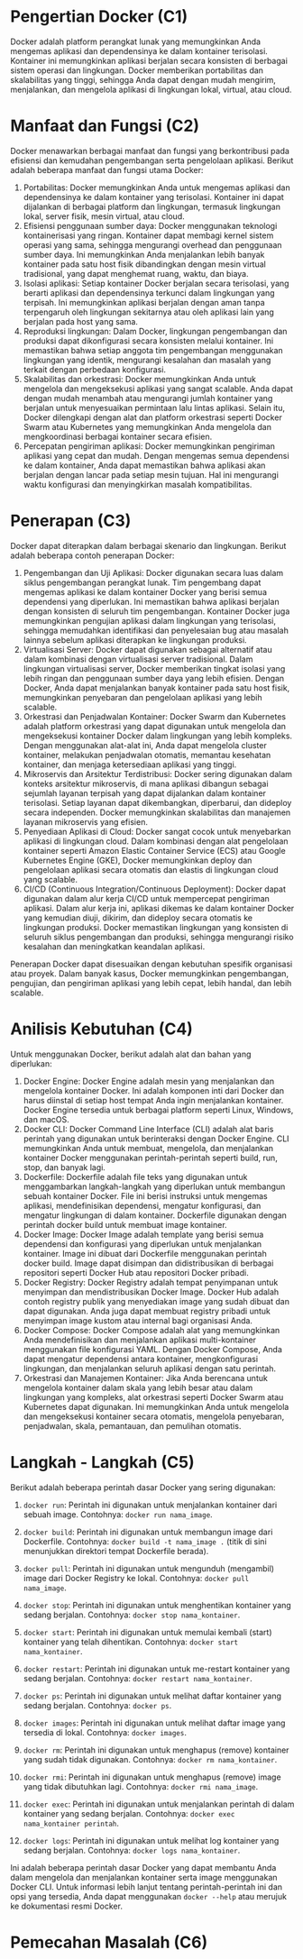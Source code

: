 # Pengertian Docker (C1)

Docker adalah platform perangkat lunak yang memungkinkan Anda mengemas aplikasi dan dependensinya ke dalam kontainer terisolasi. Kontainer ini memungkinkan aplikasi berjalan secara konsisten di berbagai sistem operasi dan lingkungan. Docker memberikan portabilitas dan skalabilitas yang tinggi, sehingga Anda dapat dengan mudah mengirim, menjalankan, dan mengelola aplikasi di lingkungan lokal, virtual, atau cloud.

# Manfaat dan Fungsi (C2)
Docker menawarkan berbagai manfaat dan fungsi yang berkontribusi pada efisiensi dan kemudahan pengembangan serta pengelolaan aplikasi. Berikut adalah beberapa manfaat dan fungsi utama Docker:
1. Portabilitas: Docker memungkinkan Anda untuk mengemas aplikasi dan dependensinya ke dalam kontainer yang terisolasi. Kontainer ini dapat dijalankan di berbagai platform dan lingkungan, termasuk lingkungan lokal, server fisik, mesin virtual, atau cloud. 
2. Efisiensi penggunaan sumber daya: Docker menggunakan teknologi kontainerisasi yang ringan. Kontainer dapat membagi kernel sistem operasi yang sama, sehingga mengurangi overhead dan penggunaan sumber daya. Ini memungkinkan Anda menjalankan lebih banyak kontainer pada satu host fisik dibandingkan dengan mesin virtual tradisional, yang dapat menghemat ruang, waktu, dan biaya.
3. Isolasi aplikasi: Setiap kontainer Docker berjalan secara terisolasi, yang berarti aplikasi dan dependensinya terkunci dalam lingkungan yang terpisah. Ini memungkinkan aplikasi berjalan dengan aman tanpa terpengaruh oleh lingkungan sekitarnya atau oleh aplikasi lain yang berjalan pada host yang sama.
4. Reproduksi lingkungan: Dalam Docker, lingkungan pengembangan dan produksi dapat dikonfigurasi secara konsisten melalui kontainer. Ini memastikan bahwa setiap anggota tim pengembangan menggunakan lingkungan yang identik, mengurangi kesalahan dan masalah yang terkait dengan perbedaan konfigurasi.
5. Skalabilitas dan orkestrasi: Docker memungkinkan Anda untuk mengelola dan mengeksekusi aplikasi yang sangat scalable. Anda dapat dengan mudah menambah atau mengurangi jumlah kontainer yang berjalan untuk menyesuaikan permintaan lalu lintas aplikasi. Selain itu, Docker dilengkapi dengan alat dan platform orkestrasi seperti Docker Swarm atau Kubernetes yang memungkinkan Anda mengelola dan mengkoordinasi berbagai kontainer secara efisien.
6. Percepatan pengiriman aplikasi: Docker memungkinkan pengiriman aplikasi yang cepat dan mudah. Dengan mengemas semua dependensi ke dalam kontainer, Anda dapat memastikan bahwa aplikasi akan berjalan dengan lancar pada setiap mesin tujuan. Hal ini mengurangi waktu konfigurasi dan menyingkirkan masalah kompatibilitas.

# Penerapan (C3)
Docker dapat diterapkan dalam berbagai skenario dan lingkungan. Berikut adalah beberapa contoh penerapan Docker:

1. Pengembangan dan Uji Aplikasi: Docker digunakan secara luas dalam siklus pengembangan perangkat lunak. Tim pengembang dapat mengemas aplikasi ke dalam kontainer Docker yang berisi semua dependensi yang diperlukan. Ini memastikan bahwa aplikasi berjalan dengan konsisten di seluruh tim pengembangan. Kontainer Docker juga memungkinkan pengujian aplikasi dalam lingkungan yang terisolasi, sehingga memudahkan identifikasi dan penyelesaian bug atau masalah lainnya sebelum aplikasi diterapkan ke lingkungan produksi.
2. Virtualisasi Server: Docker dapat digunakan sebagai alternatif atau dalam kombinasi dengan virtualisasi server tradisional. Dalam lingkungan virtualisasi server, Docker memberikan tingkat isolasi yang lebih ringan dan penggunaan sumber daya yang lebih efisien. Dengan Docker, Anda dapat menjalankan banyak kontainer pada satu host fisik, memungkinkan penyebaran dan pengelolaan aplikasi yang lebih scalable.
3. Orkestrasi dan Penjadwalan Kontainer: Docker Swarm dan Kubernetes adalah platform orkestrasi yang dapat digunakan untuk mengelola dan mengeksekusi kontainer Docker dalam lingkungan yang lebih kompleks. Dengan menggunakan alat-alat ini, Anda dapat mengelola cluster kontainer, melakukan penjadwalan otomatis, memantau kesehatan kontainer, dan menjaga ketersediaan aplikasi yang tinggi.
4. Mikroservis dan Arsitektur Terdistribusi: Docker sering digunakan dalam konteks arsitektur mikroservis, di mana aplikasi dibangun sebagai sejumlah layanan terpisah yang dapat dijalankan dalam kontainer terisolasi. Setiap layanan dapat dikembangkan, diperbarui, dan dideploy secara independen. Docker memungkinkan skalabilitas dan manajemen layanan mikroservis yang efisien.
5. Penyediaan Aplikasi di Cloud: Docker sangat cocok untuk menyebarkan aplikasi di lingkungan cloud. Dalam kombinasi dengan alat pengelolaan kontainer seperti Amazon Elastic Container Service (ECS) atau Google Kubernetes Engine (GKE), Docker memungkinkan deploy dan pengelolaan aplikasi secara otomatis dan elastis di lingkungan cloud yang scalable.
6. CI/CD (Continuous Integration/Continuous Deployment): Docker dapat digunakan dalam alur kerja CI/CD untuk mempercepat pengiriman aplikasi. Dalam alur kerja ini, aplikasi dikemas ke dalam kontainer Docker yang kemudian diuji, dikirim, dan dideploy secara otomatis ke lingkungan produksi. Docker memastikan lingkungan yang konsisten di seluruh siklus pengembangan dan produksi, sehingga mengurangi risiko kesalahan dan meningkatkan keandalan aplikasi.

Penerapan Docker dapat disesuaikan dengan kebutuhan spesifik organisasi atau proyek. Dalam banyak kasus, Docker memungkinkan pengembangan, pengujian, dan pengiriman aplikasi yang lebih cepat, lebih handal, dan lebih scalable.

# Anilisis Kebutuhan (C4)
Untuk menggunakan Docker, berikut adalah alat dan bahan yang diperlukan:

1. Docker Engine: Docker Engine adalah mesin yang menjalankan dan mengelola kontainer Docker. Ini adalah komponen inti dari Docker dan harus diinstal di setiap host tempat Anda ingin menjalankan kontainer. Docker Engine tersedia untuk berbagai platform seperti Linux, Windows, dan macOS.
2. Docker CLI: Docker Command Line Interface (CLI) adalah alat baris perintah yang digunakan untuk berinteraksi dengan Docker Engine. CLI memungkinkan Anda untuk membuat, mengelola, dan menjalankan kontainer Docker menggunakan perintah-perintah seperti build, run, stop, dan banyak lagi.
3. Dockerfile: Dockerfile adalah file teks yang digunakan untuk menggambarkan langkah-langkah yang diperlukan untuk membangun sebuah kontainer Docker. File ini berisi instruksi untuk mengemas aplikasi, mendefinisikan dependensi, mengatur konfigurasi, dan mengatur lingkungan di dalam kontainer. Dockerfile digunakan dengan perintah docker build untuk membuat image kontainer.
4. Docker Image: Docker Image adalah template yang berisi semua dependensi dan konfigurasi yang diperlukan untuk menjalankan kontainer. Image ini dibuat dari Dockerfile menggunakan perintah docker build. Image dapat disimpan dan didistribusikan di berbagai repositori seperti Docker Hub atau repositori Docker pribadi.
5. Docker Registry: Docker Registry adalah tempat penyimpanan untuk menyimpan dan mendistribusikan Docker Image. Docker Hub adalah contoh registry publik yang menyediakan image yang sudah dibuat dan dapat digunakan. Anda juga dapat membuat registry pribadi untuk menyimpan image kustom atau internal bagi organisasi Anda.
6. Docker Compose: Docker Compose adalah alat yang memungkinkan Anda mendefinisikan dan menjalankan aplikasi multi-kontainer menggunakan file konfigurasi YAML. Dengan Docker Compose, Anda dapat mengatur dependensi antara kontainer, mengkonfigurasi lingkungan, dan menjalankan seluruh aplikasi dengan satu perintah.
7. Orkestrasi dan Manajemen Kontainer: Jika Anda berencana untuk mengelola kontainer dalam skala yang lebih besar atau dalam lingkungan yang kompleks, alat orkestrasi seperti Docker Swarm atau Kubernetes dapat digunakan. Ini memungkinkan Anda untuk mengelola dan mengeksekusi kontainer secara otomatis, mengelola penyebaran, penjadwalan, skala, pemantauan, dan pemulihan otomatis.



# Langkah - Langkah (C5)
Berikut adalah beberapa perintah dasar Docker yang sering digunakan:

1. `docker run`: Perintah ini digunakan untuk menjalankan kontainer dari sebuah image. Contohnya: `docker run nama_image`.

2. `docker build`: Perintah ini digunakan untuk membangun image dari Dockerfile. Contohnya: `docker build -t nama_image .` (titik di sini menunjukkan direktori tempat Dockerfile berada).

3. `docker pull`: Perintah ini digunakan untuk mengunduh (mengambil) image dari Docker Registry ke lokal. Contohnya: `docker pull nama_image`.

4. `docker stop`: Perintah ini digunakan untuk menghentikan kontainer yang sedang berjalan. Contohnya: `docker stop nama_kontainer`.

5. `docker start`: Perintah ini digunakan untuk memulai kembali (start) kontainer yang telah dihentikan. Contohnya: `docker start nama_kontainer`.

6. `docker restart`: Perintah ini digunakan untuk me-restart kontainer yang sedang berjalan. Contohnya: `docker restart nama_kontainer`.

7. `docker ps`: Perintah ini digunakan untuk melihat daftar kontainer yang sedang berjalan. Contohnya: `docker ps`.

8. `docker images`: Perintah ini digunakan untuk melihat daftar image yang tersedia di lokal. Contohnya: `docker images`.

9. `docker rm`: Perintah ini digunakan untuk menghapus (remove) kontainer yang sudah tidak digunakan. Contohnya: `docker rm nama_kontainer`.

10. `docker rmi`: Perintah ini digunakan untuk menghapus (remove) image yang tidak dibutuhkan lagi. Contohnya: `docker rmi nama_image`.

11. `docker exec`: Perintah ini digunakan untuk menjalankan perintah di dalam kontainer yang sedang berjalan. Contohnya: `docker exec nama_kontainer perintah`.

12. `docker logs`: Perintah ini digunakan untuk melihat log kontainer yang sedang berjalan. Contohnya: `docker logs nama_kontainer`.

Ini adalah beberapa perintah dasar Docker yang dapat membantu Anda dalam mengelola dan menjalankan kontainer serta image menggunakan Docker CLI. Untuk informasi lebih lanjut tentang perintah-perintah ini dan opsi yang tersedia, Anda dapat menggunakan `docker --help` atau merujuk ke dokumentasi resmi Docker.

# Pemecahan Masalah (C6)